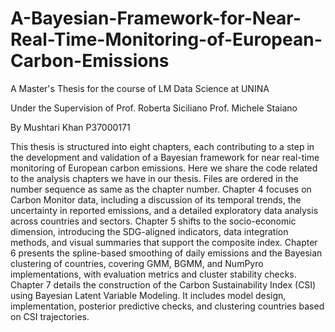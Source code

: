 # A-Bayesian-Framework-for-Near-Real-Time-Monitoring-of-European-Carbon-Emissions
A Master's Thesis for the course of LM Data Science at UNINA

Under the Supervision of
Prof. Roberta Siciliano
Prof. Michele Staiano

By
Mushtari Khan
P37000171

This thesis is structured into eight chapters, each contributing to a step in the development and validation of a Bayesian framework for near real-time monitoring of European carbon emissions. Here we share the code related to the analysis chapters we have in our thesis. Files are ordered in the number sequence as same as the chapter number. Chapter 4 focuses on Carbon Monitor data, including a discussion of its temporal trends, the uncertainty in reported emissions, and a detailed exploratory data analysis across countries and sectors. Chapter 5 shifts to the socio-economic dimension, introducing the SDG-aligned indicators, data integration methods, and visual summaries that support the composite index. Chapter 6 presents the spline-based smoothing of daily emissions and the Bayesian clustering of countries, covering GMM, BGMM, and NumPyro implementations, with evaluation metrics and cluster stability checks. Chapter 7 details the construction of the Carbon Sustainability Index (CSI) using Bayesian Latent Variable Modeling. It includes model design, implementation, posterior predictive checks, and clustering countries based on CSI trajectories.
